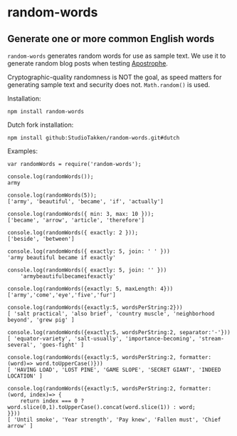 # random-words

## Generate one or more common English words

`random-words` generates random words for use as sample text. We use it to generate random blog posts when testing [Apostrophe](http://apostrophecms.org).

Cryptographic-quality randomness is NOT the goal, as speed matters for generating sample text and security does not. `Math.random()` is used.

Installation:

    npm install random-words

Dutch fork installation:

    npm install github:StudioTakken/random-words.git#dutch

Examples:

    var randomWords = require('random-words');

    console.log(randomWords());
    army

    console.log(randomWords(5));
    ['army', 'beautiful', 'became', 'if', 'actually']

    console.log(randomWords({ min: 3, max: 10 }));
    ['became', 'arrow', 'article', 'therefore']

    console.log(randomWords({ exactly: 2 }));
    ['beside', 'between']

    console.log(randomWords({ exactly: 5, join: ' ' }))
    'army beautiful became if exactly'
    
    console.log(randomWords({ exactly: 5, join: '' }))
        'armybeautifulbecameifexactly'

    console.log(randomWords({exactly: 5, maxLength: 4}))
    ['army','come','eye','five','fur']

    console.log(randomWords({exactly:5, wordsPerString:2}))
    [ 'salt practical', 'also brief', 'country muscle', 'neighborhood beyond', 'grew pig' ]

    console.log(randomWords({exactly:5, wordsPerString:2, separator:'-'}))
    [ 'equator-variety', 'salt-usually', 'importance-becoming', 'stream-several', 'goes-fight' ]

    console.log(randomWords({exactly:5, wordsPerString:2, formatter: (word)=> word.toUpperCase()}))
    [ 'HAVING LOAD', 'LOST PINE', 'GAME SLOPE', 'SECRET GIANT', 'INDEED LOCATION' ]

    console.log(randomWords({exactly:5, wordsPerString:2, formatter: (word, index)=> {
        return index === 0 ? word.slice(0,1).toUpperCase().concat(word.slice(1)) : word;
    }}))
    [ 'Until smoke', 'Year strength', 'Pay knew', 'Fallen must', 'Chief arrow' ]




